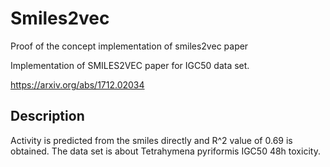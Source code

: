# Smiles2vec
Proof of the concept implementation of smiles2vec paper


Implementation of SMILES2VEC paper for IGC50 data set.

https://arxiv.org/abs/1712.02034



## Description
Activity is predicted from the smiles directly and R^2 value of 0.69 is obtained. The data set is about 
Tetrahymena pyriformis IGC50 48h toxicity.
